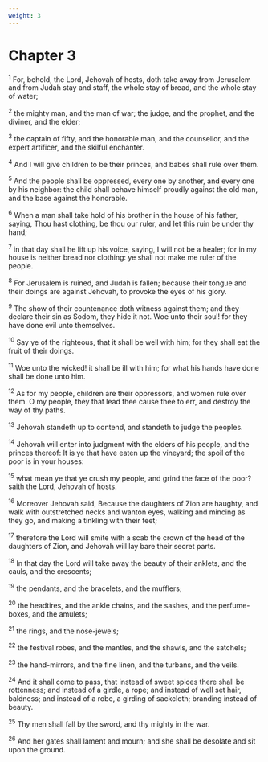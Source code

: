 ```yaml
---
weight: 3
---
```


# Chapter 3

<sup>1</sup> For, behold, the Lord, Jehovah of hosts, doth take away from Jerusalem and from Judah stay and staff, the whole stay of bread, and the whole stay of water; 

<sup>2</sup> the mighty man, and the man of war; the judge, and the prophet, and the diviner, and the elder; 

<sup>3</sup> the captain of fifty, and the honorable man, and the counsellor, and the expert artificer, and the skilful enchanter. 

<sup>4</sup> And I will give children to be their princes, and babes shall rule over them. 

<sup>5</sup> And the people shall be oppressed, every one by another, and every one by his neighbor: the child shall behave himself proudly against the old man, and the base against the honorable. 

<sup>6</sup> When a man shall take hold of his brother in the house of his father, saying, Thou hast clothing, be thou our ruler, and let this ruin be under thy hand; 

<sup>7</sup> in that day shall he lift up his voice, saying, I will not be a healer; for in my house is neither bread nor clothing: ye shall not make me ruler of the people. 

<sup>8</sup> For Jerusalem is ruined, and Judah is fallen; because their tongue and their doings are against Jehovah, to provoke the eyes of his glory. 

<sup>9</sup> The show of their countenance doth witness against them; and they declare their sin as Sodom, they hide it not. Woe unto their soul! for they have done evil unto themselves. 

<sup>10</sup> Say ye of the righteous, that it shall be well with him; for they shall eat the fruit of their doings. 

<sup>11</sup> Woe unto the wicked! it shall be ill with him; for what his hands have done shall be done unto him. 

<sup>12</sup> As for my people, children are their oppressors, and women rule over them. O my people, they that lead thee cause thee to err, and destroy the way of thy paths. 

<sup>13</sup> Jehovah standeth up to contend, and standeth to judge the peoples. 

<sup>14</sup> Jehovah will enter into judgment with the elders of his people, and the princes thereof: It is ye that have eaten up the vineyard; the spoil of the poor is in your houses: 

<sup>15</sup> what mean ye that ye crush my people, and grind the face of the poor? saith the Lord, Jehovah of hosts. 

<sup>16</sup> Moreover Jehovah said, Because the daughters of Zion are haughty, and walk with outstretched necks and wanton eyes, walking and mincing as they go, and making a tinkling with their feet; 

<sup>17</sup> therefore the Lord will smite with a scab the crown of the head of the daughters of Zion, and Jehovah will lay bare their secret parts. 

<sup>18</sup> In that day the Lord will take away the beauty of their anklets, and the cauls, and the crescents; 

<sup>19</sup> the pendants, and the bracelets, and the mufflers; 

<sup>20</sup> the headtires, and the ankle chains, and the sashes, and the perfume-boxes, and the amulets; 

<sup>21</sup> the rings, and the nose-jewels; 

<sup>22</sup> the festival robes, and the mantles, and the shawls, and the satchels; 

<sup>23</sup> the hand-mirrors, and the fine linen, and the turbans, and the veils. 

<sup>24</sup> And it shall come to pass, that instead of sweet spices there shall be rottenness; and instead of a girdle, a rope; and instead of well set hair, baldness; and instead of a robe, a girding of sackcloth; branding instead of beauty. 

<sup>25</sup> Thy men shall fall by the sword, and thy mighty in the war. 

<sup>26</sup> And her gates shall lament and mourn; and she shall be desolate and sit upon the ground. 


